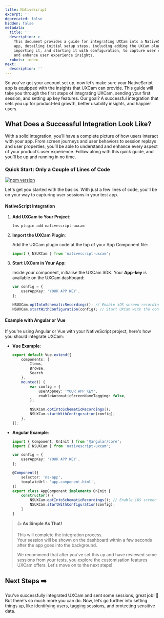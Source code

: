 ```yaml
---
title: Nativescript
excerpt: ''
deprecated: false
hidden: false
metadata:
  title: ''
  description: >-
    This document provides a guide for integrating UXCam into a NativeScript
    app, detailing initial setup steps, including adding the UXCam plugin,
    importing it, and starting it with configuration, to capture user sessions
    and enhance user experience insights.
  robots: index
next:
  description: ''
---
```

So you've got your account set up, now let’s make sure your NativeScript app is equipped with the insights that UXCam can provide. This guide will take you through the first steps of integrating UXCam, sending your first session, and setting up key features. Our goal? A successful integration that sets you up for product-led growth, better usability insights, and happier users.

## What Does a Successful Integration Look Like?

With a solid integration, you’ll have a complete picture of how users interact with your app. From screen journeys and user behaviors to session replays and user properties, you’ll be able to understand and enhance every aspect of your product’s user experience. Follow along with this quick guide, and you’ll be up and running in no time.

### Quick Start: Only a Couple of Lines of Code

[![npm version](https://badge.fury.io/js/nativescript-uxcam.svg)](#)

Let's get you started with the basics. With just a few lines of code, you'll be on your way to capturing user sessions in your test app.

#### NativeScript Integration

1. **Add UXCam to Your Project**:

   ```typescript
   tns plugin add nativescript-uxcam
   ```

2. **Import the UXCam Plugin**:

   Add the UXCam plugin code at the top of your App Component file:

   ```typescript
   import { NSUXCam } from 'nativescript-uxcam';
   ```

3. **Start UXCam in Your App**:

   Inside your component, initialise the UXCam SDK. Your **App-key** is available on the UXCam dashboard:

   ```typescript
   var config = {
       userAppKey: 'YOUR APP KEY',
   };

   NSUXCam.optIntoSchematicRecordings(); // Enable iOS screen recordings
   NSUXCam.startWithConfiguration(config); // Start UXCam with the configuration
   ```

#### Example with Angular or Vue

If you're using Angular or Vue with your NativeScript project, here's how you should integrate UXCam:

- **Vue Example**:

  ```typescript Vue
  export default Vue.extend({
      components: {
          Items,
          Browse,
          Search
      },
      mounted() {        
          var config = {
              userAppKey: 'YOUR APP KEY',
              enableAutomaticScreenNameTagging: false,
          };
          
          NSUXCam.optIntoSchematicRecordings();
          NSUXCam.startWithConfiguration(config);
      },
  });
  ```

- **Angular Example**:

  ```typescript Angular
  import { Component, OnInit } from '@angular/core';
  import { NSUXCam } from 'nativescript-uxcam';

  var config = {
      userAppKey: 'YOUR APP KEY',
  };

  @Component({
      selector: 'ns-app',
      templateUrl: 'app.component.html',
  })
  export class AppComponent implements OnInit {
      constructor() {
          NSUXCam.optIntoSchematicRecordings(); // Enable iOS screen recordings
          NSUXCam.startWithConfiguration(config);
      }
  }
  ```

> 👍 **As Simple As That!**
> 
> This will complete the integration process.  
> Your session will be shown on the dashboard within a few seconds after the app goes into the background.  
> 
> We recommend that after you've set this up and have reviewed some sessions from your tests, you explore the customisation features UXCam offers. Let's move on to the next steps!

## Next Steps ➡️

You’ve successfully integrated UXCam and sent some sessions, great job! 🎉 But there's so much more you can do. Now, let’s go further into setting things up, like identifying users, tagging sessions, and protecting sensitive data.